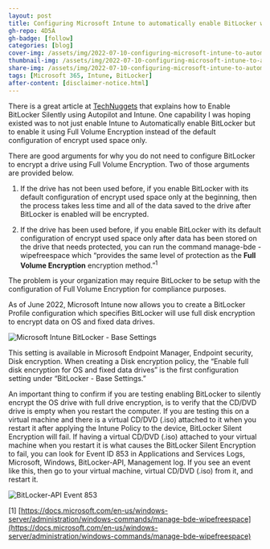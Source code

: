 ```yaml
---
layout: post
title: Configuring Microsoft Intune to automatically enable BitLocker with full volume encryption
gh-repo: 4D5A
gh-badge: [follow]
categories: [blog]
cover-img: /assets/img/2022-07-10-configuring-microsoft-intune-to-automatically-enable-bitlocker-with-full-volume-encryption/microsoft-intune-bitlocker-base-settings.png
thumbnail-img: /assets/img/2022-07-10-configuring-microsoft-intune-to-automatically-enable-bitlocker-with-full-volume-encryption/microsoft-intune-bitlocker-base-settings.png
share-img: /assets/img/2022-07-10-configuring-microsoft-intune-to-automatically-enable-bitlocker-with-full-volume-encryption/microsoft-intune-bitlocker-base-settings.png
tags: [Microsoft 365, Intune, BitLocker]
after-content: [disclaimer-notice.html]
---
```

There is a great article at [TechNuggets](https://mrshannon.wordpress.com/2020/06/25/enable-bitlocker-silently-using-autopilot-and-intune/) that explains how to Enable BitLocker Silently using Autopilot and Intune. One capability I was hoping existed was to not just enable Intune to Automatically enable BitLocker but to enable it using Full Volume Encryption instead of the default configuration of encrypt used space only.

There are good arguments for why you do not need to configure BitLocker to encrypt a drive using Full Volume Encryption. Two of those arguments are provided below.

1. If the drive has not been used before, if you enable BitLocker with its default configuration of encrypt used space only at the beginning, then the process takes less time and all of the data saved to the drive after BitLocker is enabled will be encrypted.

2. If the drive has been used before, if you enable BitLocker with its default configuration of encrypt used space only after data has been stored on the drive that needs protected, you can run the command manage-bde -wipefreespace which “provides the same level of protection as the **Full Volume Encryption** encryption method.”<sup>1</sup>

The problem is your organization may require BitLocker to be setup with the configuration of Full Volume Encryption for compliance purposes.

As of June 2022, Microsoft Intune now allows you to create a BitLocker Profile configuration which specifies BitLocker will use full disk encryption to encrypt data on OS and fixed data drives.

<img src="{{ 'assets/img/2022-07-10-configuring-microsoft-intune-to-automatically-enable-bitlocker-with-full-volume-encryption/microsoft-intune-bitlocker-base-settings.png' | relative_url }}" alt="Microsoft Intune BitLocker - Base Settings" />

This setting is available in Microsoft Endpoint Manager, Endpoint security, Disk encryption. When creating a Disk encryption policy, the “Enable full disk encryption for OS and fixed data drives” is the first configuration setting under “BitLocker - Base Settings.”

An important thing to confirm if you are testing enabling BitLocker to silently encrypt the OS drive with full drive encryption, is to verify that the CD/DVD drive is empty when you restart the computer. If you are testing this on a virtual machine and there is a virtual CD/DVD (.iso) attached to it when you restart it after applying the Intune Policy to the device, BitLocker Silent Encryption will fail. If having a virtual CD/DVD (.iso) attached to your virtual machine when you restart it is what causes the BitLocker Silent Encryption to fail, you can look for Event ID 853 in Applications and Services Logs, Microsoft, Windows, BitLocker-API, Management log. If you see an event like this, then go to your virtual machine, virtual CD/DVD (.iso) from it, and restart it.

<img src="{{ 'assets/img/2022-07-10-configuring-microsoft-intune-to-automatically-enable-bitlocker-with-full-volume-encryption/bitlocker-api-management-event-853.png' | relative_url }}" alt="BitLocker-API Event 853" />

[1] [https://docs.microsoft.com/en-us/windows-server/administration/windows-commands/manage-bde-wipefreespace](https://docs.microsoft.com/en-us/windows-server/administration/windows-commands/manage-bde-wipefreespace)